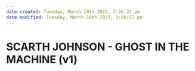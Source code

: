 ```yaml
---
date created: Tuesday, March 18th 2025, 3:26:27 pm
date modified: Tuesday, March 18th 2025, 3:26:57 pm
---
```


# SCARTH JOHNSON - GHOST IN THE MACHINE (v1)
